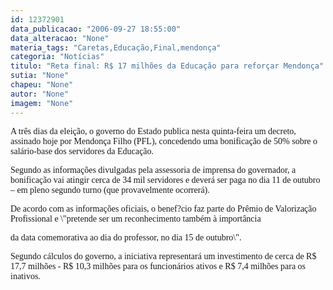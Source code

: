 ```yaml
---
id: 12372901
data_publicacao: "2006-09-27 18:55:00"
data_alteracao: "None"
materia_tags: "Caretas,Educação,Final,mendonça"
categoria: "Notícias"
titulo: "Reta final: R$ 17 milhões da Educação para reforçar Mendonça"
sutia: "None"
chapeu: "None"
autor: "None"
imagem: "None"
---
```

<p><P><FONT face=Verdana>A três dias da eleição, o governo do Estado publica nesta quinta-feira um decreto, assinado hoje por Mendonça Filho (PFL), concedendo uma bonificação de 50% sobre o salário-base dos servidores da Educação.</FONT></P></p>
<p><P><FONT face=Verdana>Segundo as informações divulgadas pela assessoria de imprensa do governador, a bonificação vai atingir cerca de 34 mil servidores e deverá ser paga no dia 11 de outubro – em pleno segundo turno (que provavelmente ocorrerá). </FONT></P></p>
<p><P><FONT face=Verdana>De acordo com as informações oficiais, o benef?cio faz parte do </FONT><FONT face=Verdana>Prêmio de Valorização Profissional e \"pretende ser um reconhecimento também&nbsp;à importância</p>
<p> da data comemorativa ao dia do professor, no dia 15 de outubro\". </FONT></P></p>
<p><P><FONT face=Verdana>Segundo cálculos do governo, a iniciativa representará um investimento de cerca de R$ 17,7 milhões - R$ 10,3 milhões para os funcionários ativos e R$ 7,4 milhões para os inativos.</FONT></P> </p>
